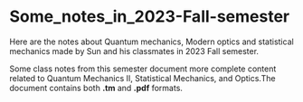 # Some_notes_in_2023-Fall-semester
Here are the notes about Quantum mechanics, Modern optics and statistical mechanics made by Sun and his classmates in 2023 Fall semester.

Some class notes from this semester document more complete content related to Quantum Mechanics II, Statistical Mechanics, and Optics.The document contains both **.tm** and **.pdf** formats.
